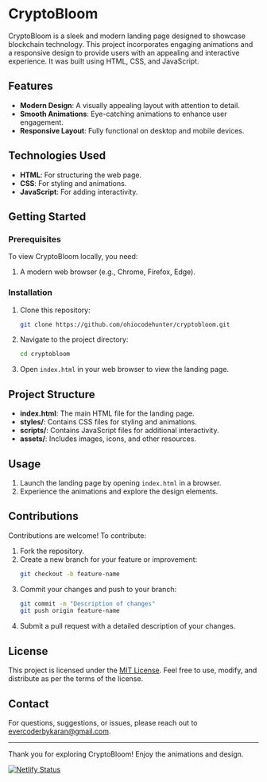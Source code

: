 # CryptoBloom

CryptoBloom is a sleek and modern landing page designed to showcase blockchain technology. This project incorporates engaging animations and a responsive design to provide users with an appealing and interactive experience. It was built using HTML, CSS, and JavaScript.

## Features

- **Modern Design**: A visually appealing layout with attention to detail.
- **Smooth Animations**: Eye-catching animations to enhance user engagement.
- **Responsive Layout**: Fully functional on desktop and mobile devices.

## Technologies Used

- **HTML**: For structuring the web page.
- **CSS**: For styling and animations.
- **JavaScript**: For adding interactivity.

## Getting Started

### Prerequisites

To view CryptoBloom locally, you need:

1. A modern web browser (e.g., Chrome, Firefox, Edge).

### Installation

1. Clone this repository:
   ```bash
   git clone https://github.com/ohiocodehunter/cryptobloom.git
   ```

2. Navigate to the project directory:
   ```bash
   cd cryptobloom
   ```

3. Open `index.html` in your web browser to view the landing page.

## Project Structure

- **index.html**: The main HTML file for the landing page.
- **styles/**: Contains CSS files for styling and animations.
- **scripts/**: Contains JavaScript files for additional interactivity.
- **assets/**: Includes images, icons, and other resources.

## Usage

1. Launch the landing page by opening `index.html` in a browser.
2. Experience the animations and explore the design elements.

## Contributions

Contributions are welcome! To contribute:

1. Fork the repository.
2. Create a new branch for your feature or improvement:
   ```bash
   git checkout -b feature-name
   ```
3. Commit your changes and push to your branch:
   ```bash
   git commit -m "Description of changes"
   git push origin feature-name
   ```
4. Submit a pull request with a detailed description of your changes.

## License

This project is licensed under the [MIT License](LICENSE). Feel free to use, modify, and distribute as per the terms of the license.

## Contact

For questions, suggestions, or issues, please reach out to [evercoderbykaran@gmail.com](mailto:evercoderbykaran@gmail.com).

---

Thank you for exploring CryptoBloom! Enjoy the animations and design.




[![Netlify Status](https://api.netlify.com/api/v1/badges/8a51ccc4-4adc-458a-ae0d-48a123936556/deploy-status)](https://app.netlify.com/sites/cryptobloom/deploys)

